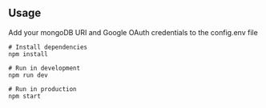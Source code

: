 
## Usage

Add your mongoDB URI and Google OAuth credentials to the config.env file

```
# Install dependencies
npm install

# Run in development
npm run dev

# Run in production
npm start
```
